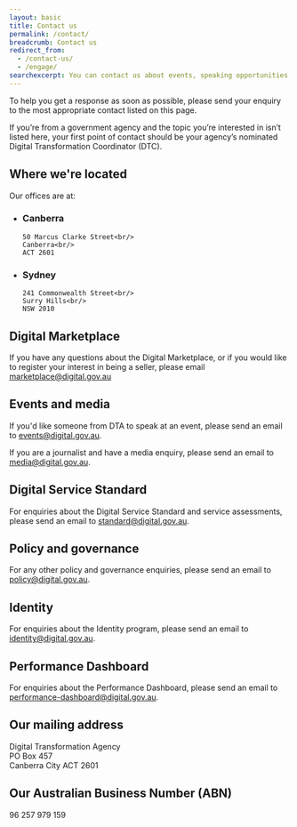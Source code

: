 ```yaml
---
layout: basic
title: Contact us
permalink: /contact/
breadcrumb: Contact us
redirect_from:
  - /contact-us/
  - /engage/
searchexcerpt: You can contact us about events, speaking opportunities or send requests directly to one of our teams.
---
```


To help you get a response as soon as possible, please send your enquiry to the most appropriate contact listed on this page.

<p class="callout">
If you’re from a government agency and the topic you’re interested in isn’t listed here, your first point of contact should be your agency’s nominated Digital Transformation Coordinator (DTC).
</p>

## Where we're located

Our offices are at:

<ul class="address-grid">
  <li>
    <h3>Canberra</h3>

    50 Marcus Clarke Street<br/>
    Canberra<br/>
    ACT 2601
  </li>
  <li>
    <h3>Sydney</h3>

    241 Commonwealth Street<br/>
    Surry Hills<br/>
    NSW 2010
  </li>
</ul>

## Digital Marketplace

If you have any questions about the Digital Marketplace, or if you would like to register your interest in being a seller, please email [marketplace@digital.gov.au](mailto:marketplace@digital.gov.au)

## Events and media

If you'd like someone from DTA to speak at an event, please send an email to [events@digital.gov.au](mailto:events@digital.gov.au).

If you are a journalist and have a media enquiry, please send an email to [media@digital.gov.au](mailto:media@digital.gov.au).

## Digital Service Standard

For enquiries about the Digital Service Standard and service assessments, please send an email to [standard@digital.gov.au](mailto:standard@digital.gov.au).

## Policy and governance

For any other policy and governance enquiries, please send an email to [policy@digital.gov.au](mailto:policy@digital.gov.au).

## Identity

For enquiries about the Identity program, please send an email to [identity@digital.gov.au](mailto:identity@digital.gov.au).

## Performance Dashboard

For enquiries about the Performance Dashboard, please send an email to [performance-dashboard@digital.gov.au](mailto:performance-dashboard@digital.gov.au).

## Our mailing address

Digital Transformation Agency<br/>
PO Box 457<br/>
Canberra City ACT 2601

## Our Australian Business Number (ABN)

96 257 979 159
